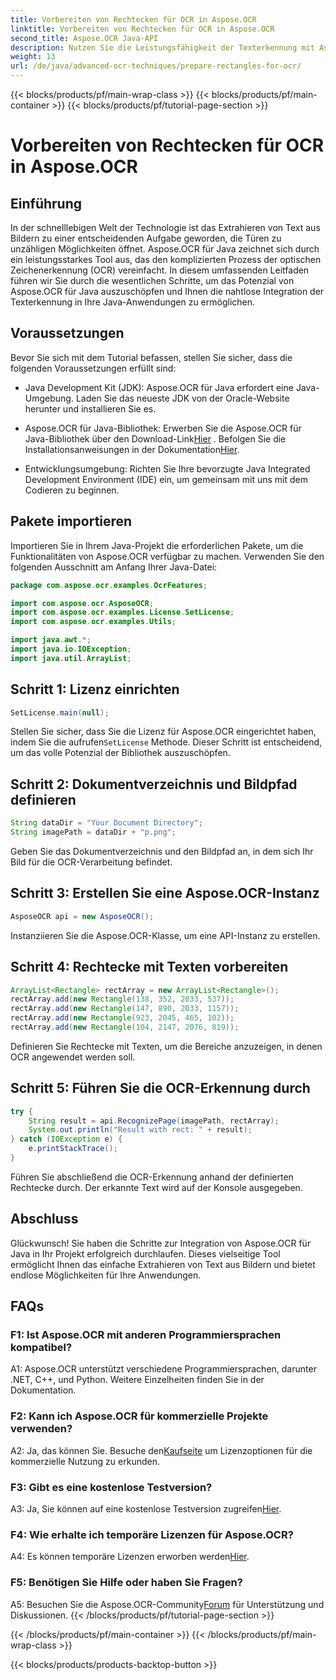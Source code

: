 ```yaml
---
title: Vorbereiten von Rechtecken für OCR in Aspose.OCR
linktitle: Vorbereiten von Rechtecken für OCR in Aspose.OCR
second_title: Aspose.OCR Java-API
description: Nutzen Sie die Leistungsfähigkeit der Texterkennung mit Aspose.OCR für Java. Befolgen Sie unsere Schritt-für-Schritt-Anleitung für eine nahtlose Integration. Erweitern Sie Ihre Java-Anwendungen mit effizienten OCR-Funktionen.
weight: 13
url: /de/java/advanced-ocr-techniques/prepare-rectangles-for-ocr/
---
```


{{< blocks/products/pf/main-wrap-class >}}
{{< blocks/products/pf/main-container >}}
{{< blocks/products/pf/tutorial-page-section >}}

# Vorbereiten von Rechtecken für OCR in Aspose.OCR

## Einführung

In der schnelllebigen Welt der Technologie ist das Extrahieren von Text aus Bildern zu einer entscheidenden Aufgabe geworden, die Türen zu unzähligen Möglichkeiten öffnet. Aspose.OCR für Java zeichnet sich durch ein leistungsstarkes Tool aus, das den komplizierten Prozess der optischen Zeichenerkennung (OCR) vereinfacht. In diesem umfassenden Leitfaden führen wir Sie durch die wesentlichen Schritte, um das Potenzial von Aspose.OCR für Java auszuschöpfen und Ihnen die nahtlose Integration der Texterkennung in Ihre Java-Anwendungen zu ermöglichen.

## Voraussetzungen

Bevor Sie sich mit dem Tutorial befassen, stellen Sie sicher, dass die folgenden Voraussetzungen erfüllt sind:

- Java Development Kit (JDK): Aspose.OCR für Java erfordert eine Java-Umgebung. Laden Sie das neueste JDK von der Oracle-Website herunter und installieren Sie es.

-  Aspose.OCR für Java-Bibliothek: Erwerben Sie die Aspose.OCR für Java-Bibliothek über den Download-Link[Hier](https://releases.aspose.com/ocr/java/) . Befolgen Sie die Installationsanweisungen in der Dokumentation[Hier](https://reference.aspose.com/ocr/java/).

- Entwicklungsumgebung: Richten Sie Ihre bevorzugte Java Integrated Development Environment (IDE) ein, um gemeinsam mit uns mit dem Codieren zu beginnen.

## Pakete importieren

Importieren Sie in Ihrem Java-Projekt die erforderlichen Pakete, um die Funktionalitäten von Aspose.OCR verfügbar zu machen. Verwenden Sie den folgenden Ausschnitt am Anfang Ihrer Java-Datei:

```java
package com.aspose.ocr.examples.OcrFeatures;

import com.aspose.ocr.AsposeOCR;
import com.aspose.ocr.examples.License.SetLicense;
import com.aspose.ocr.examples.Utils;

import java.awt.*;
import java.io.IOException;
import java.util.ArrayList;
```

## Schritt 1: Lizenz einrichten

```java
SetLicense.main(null);
```

 Stellen Sie sicher, dass Sie die Lizenz für Aspose.OCR eingerichtet haben, indem Sie die aufrufen`SetLicense` Methode. Dieser Schritt ist entscheidend, um das volle Potenzial der Bibliothek auszuschöpfen.

## Schritt 2: Dokumentverzeichnis und Bildpfad definieren

```java
String dataDir = "Your Document Directory";
String imagePath = dataDir + "p.png";
```

Geben Sie das Dokumentverzeichnis und den Bildpfad an, in dem sich Ihr Bild für die OCR-Verarbeitung befindet.

## Schritt 3: Erstellen Sie eine Aspose.OCR-Instanz

```java
AsposeOCR api = new AsposeOCR();
```

Instanziieren Sie die Aspose.OCR-Klasse, um eine API-Instanz zu erstellen.

## Schritt 4: Rechtecke mit Texten vorbereiten

```java
ArrayList<Rectangle> rectArray = new ArrayList<Rectangle>();
rectArray.add(new Rectangle(138, 352, 2033, 537));
rectArray.add(new Rectangle(147, 890, 2033, 1157));
rectArray.add(new Rectangle(923, 2045, 465, 102));
rectArray.add(new Rectangle(104, 2147, 2076, 819));
```

Definieren Sie Rechtecke mit Texten, um die Bereiche anzuzeigen, in denen OCR angewendet werden soll.

## Schritt 5: Führen Sie die OCR-Erkennung durch

```java
try {
    String result = api.RecognizePage(imagePath, rectArray);
    System.out.println("Result with rect: " + result);
} catch (IOException e) {
    e.printStackTrace();
}
```

Führen Sie abschließend die OCR-Erkennung anhand der definierten Rechtecke durch. Der erkannte Text wird auf der Konsole ausgegeben.

## Abschluss

Glückwunsch! Sie haben die Schritte zur Integration von Aspose.OCR für Java in Ihr Projekt erfolgreich durchlaufen. Dieses vielseitige Tool ermöglicht Ihnen das einfache Extrahieren von Text aus Bildern und bietet endlose Möglichkeiten für Ihre Anwendungen.

## FAQs

### F1: Ist Aspose.OCR mit anderen Programmiersprachen kompatibel?

A1: Aspose.OCR unterstützt verschiedene Programmiersprachen, darunter .NET, C++, und Python. Weitere Einzelheiten finden Sie in der Dokumentation.

### F2: Kann ich Aspose.OCR für kommerzielle Projekte verwenden?

A2: Ja, das können Sie. Besuche den[Kaufseite](https://purchase.aspose.com/buy) um Lizenzoptionen für die kommerzielle Nutzung zu erkunden.

### F3: Gibt es eine kostenlose Testversion?

 A3: Ja, Sie können auf eine kostenlose Testversion zugreifen[Hier](https://releases.aspose.com/).

### F4: Wie erhalte ich temporäre Lizenzen für Aspose.OCR?

 A4: Es können temporäre Lizenzen erworben werden[Hier](https://purchase.aspose.com/temporary-license/).

### F5: Benötigen Sie Hilfe oder haben Sie Fragen?

 A5: Besuchen Sie die Aspose.OCR-Community[Forum](https://forum.aspose.com/c/ocr/16) für Unterstützung und Diskussionen.
{{< /blocks/products/pf/tutorial-page-section >}}

{{< /blocks/products/pf/main-container >}}
{{< /blocks/products/pf/main-wrap-class >}}

{{< blocks/products/products-backtop-button >}}
